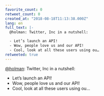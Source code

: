```yaml
---
favorite_count: 0
retweet_count: 0
created_at: "2018-08-18T11:13:38.000Z"
lang: en
full_text: |-
  @holman: Twitter, Inc in a nutshell:

  - Let’s launch an API!
  - Wow, people love us and our API!
  - Cool, look at all these users using ou…
retweeted: true
---
```


[@holman](https://twitter.com/holman): Twitter, Inc in a nutshell:

- Let’s launch an API!
- Wow, people love us and our API!
- Cool, look at all these users using ou…
